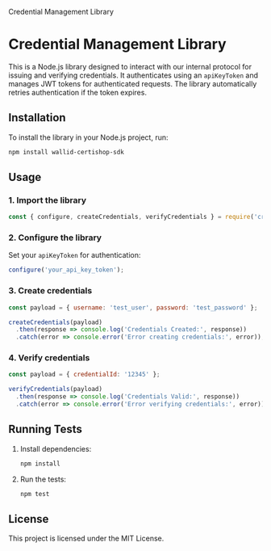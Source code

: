 
Credential Management Library

# Credential Management Library

This is a Node.js library designed to interact with our internal protocol for issuing and verifying credentials. It authenticates using an `apiKeyToken` and manages JWT tokens for authenticated requests. The library automatically retries authentication if the token expires.

## Installation

To install the library in your Node.js project, run:

```bash
npm install wallid-certishop-sdk
```

## Usage

### 1. Import the library

```javascript
const { configure, createCredentials, verifyCredentials } = require('credential-management-lib');
```

### 2. Configure the library

Set your `apiKeyToken` for authentication:

```javascript
configure('your_api_key_token');
```

### 3. Create credentials

```javascript
const payload = { username: 'test_user', password: 'test_password' };

createCredentials(payload)
  .then(response => console.log('Credentials Created:', response))
  .catch(error => console.error('Error creating credentials:', error));
```

### 4. Verify credentials

```javascript
const payload = { credentialId: '12345' };

verifyCredentials(payload)
  .then(response => console.log('Credentials Valid:', response))
  .catch(error => console.error('Error verifying credentials:', error));
```

## Running Tests

1. Install dependencies:
   ```bash
   npm install
   ```

2. Run the tests:
   ```bash
   npm test
   ```

## License

This project is licensed under the MIT License.
